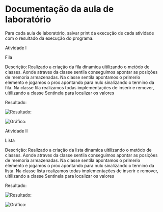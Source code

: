 # Documentação da aula de laboratório

Para cada aula de laboratório, salvar print da execução de cada atividade com o resultado da execução do programa.


Atividade I

Fila

Descrição:
    Realizado a criação da fila dinamica ultilizando o metódo de classes.
    Aonde atraves da classe sentila conseguimos apontar as posições de memoria armazenadas.
    Na classe sentila apontamos o primerio elemento e jogamos o prox apontando para nulo sinalizando o termino da fila.
    Na classe fila realizamos todas implementações de inserir e remover, ultilizando a classe Sentinela para localizar os valores

Resultado:

![Resultado:](img/atvdd1.png)

![Gráfico:](img/graficos_atvvd1.png)



Atividade II

Lista

Descrição:
    Realizado a criação da lista dinamica ultilizando o metódo de classes.
    Aonde atraves da classe sentila conseguimos apontar as posições de memoria armazenadas.
    Na classe sentila apontamos o primerio elemento e jogamos o prox apontando para nulo sinalizando o termino da lista.
    Na classe lista realizamos todas implementações de inserir e remover, ultilizando a classe Sentinela para localizar os valores

Resultado:

![Resultado:](img/atvdd2.png)

![Gráfico:](img/graficos_atvvd2.png)


